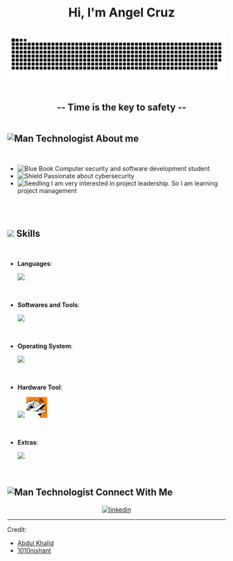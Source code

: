 <!--h1 without bottom border-->
<div id="user-content-toc">
  <ul align="center">
    <summary><h1 style="display: inline-block"><b>Hi, </b> </b> <b>I'm Angel Cruz</b></summary>
  </ul>
</div>

<!--- snake -->
<div align="center">
  <img  src="https://github.com/1999AZZAR/1999AZZAR/blob/readme/resources/img/grid-snake.svg"
       alt="snake" /></a>
</div>

<!--h2 without bottom border-->
<div id="user-content-toc">
  <ul align="center">
    <summary><h2 style="display: inline-block;">-- Time is the key to safety --</h2></summary>
  </ul>
</div>

## <picture><img src="https://raw.githubusercontent.com/Tarikul-Islam-Anik/Animated-Fluent-Emojis/master/Emojis/People/Man%20Technologist.png" alt="Man Technologist" width="25" height="25" /></picture> **About me**

<br>

- <img src="https://raw.githubusercontent.com/Tarikul-Islam-Anik/Animated-Fluent-Emojis/master/Emojis/Objects/Blue%20Book.png" alt="Blue Book" width="25" height="25" /> Computer security and software development student
- <img src="https://raw.githubusercontent.com/Tarikul-Islam-Anik/Animated-Fluent-Emojis/master/Emojis/Objects/Shield.png" alt="Shield" width="25" height="25" /> Passionate about cybersecurity
- <img src="https://raw.githubusercontent.com/Tarikul-Islam-Anik/Animated-Fluent-Emojis/master/Emojis/Animals/Seedling.png" alt="Seedling" width="25" height="25" /> I am very interested in project leadership. So I am learning project management

<br><br>

## <img src="https://media2.giphy.com/media/QssGEmpkyEOhBCb7e1/giphy.gif?cid=ecf05e47a0n3gi1bfqntqmob8g9aid1oyj2wr3ds3mg700bl&rid=giphy.gif" width ="25"><b> Skills</b>
<br>

<p align="center">

- **Languages**:
    
    <img src="https://skillicons.dev/icons?i=c,cpp,python" />

<br>   
    
- **Softwares and Tools**:

    <img src="https://skillicons.dev/icons?i=git,github,vscode,clion" />

<br>   
    
- **Operating System**:

    <img src="https://skillicons.dev/icons?i=windows,linux,kali" />

<br>

- **Hardware Tool**:

    <img src="https://skillicons.dev/icons?i=arduino,raspberrypi" />
    <img  src="https://github.com/Angel-crypt/Angel-crypt/blob/main/57576566.png"
       alt="flipper" />

<br>

- **Extras**:

    <img src="https://skillicons.dev/icons?i=figma,obsidian" /> 


</p>

<br>

<!-- Connect with me -->
<!--h2 without bottom border-->
## <picture><img src="https://user-images.githubusercontent.com/74038190/216120981-b9507c36-0e04-4469-8e27-c99271b45ba5.png" alt="Man Technologist" width="25" height="25" /></picture> **Connect With Me**

<!--icons and links-->
<p align="center">
<a href="https://www.linkedin.com/in/cruz-rodriguez-angel-santiago/" target="blank"><img align="center" src="https://user-images.githubusercontent.com/88904952/234979284-68c11d7f-1acc-4f0c-ac78-044e1037d7b0.png" alt="linkedin" height="50" width="50" /></a>
  
</p>

----------------------------------------------------------------------
Credit: 
- [Abdul Khalid](https://github.com/0xabdulkhalid)
- [1010nishant](https://github.com/1010nishant)
